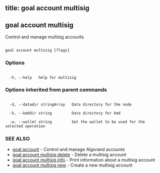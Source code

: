 title: goal account multisig
---
## goal account multisig



Control and manage multisig accounts



```

goal account multisig [flags]

```



### Options



```

  -h, --help   help for multisig

```



### Options inherited from parent commands



```

  -d, --datadir stringArray   Data directory for the node

  -k, --kmddir string         Data directory for kmd

  -w, --wallet string         Set the wallet to be used for the selected operation

```



### SEE ALSO



* [goal account](../../../account/account/)	 - Control and manage Algorand accounts
* [goal account multisig delete](../delete/)	 - Delete a multisig account
* [goal account multisig info](../info/)	 - Print information about a multisig account
* [goal account multisig new](../new/)	 - Create a new multisig account




